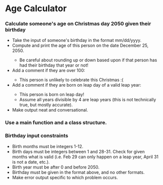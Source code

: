 <h1>Age Calculator</h1>
<h3>Calculate someone's age on Christmas day 2050 given their birthday</h3>
<ul>
  <li>Take the input of someone's birthday in the format mm/dd/yyyy.</li>
  <li>Compute and print the age of this person on the date December 25, 2050.</li>
  <ul>
    <li>Be careful about rounding up or down based upon if that person has had their birthday that year or not!</li>
  </ul>
  <li>Add a comment if they are over 100:</li>
  <ul>
    <li>This person is unlikely to celebrate this Christmas :(</li>
  </ul>
  <li>Add a comment if they are born on leap day of a valid leap year:</li>
  <ul>
    <li>This person is born on leap day!</li>
    <li>Assume all years divisible by 4 are leap years (this is not technically true, but mostly accurate).</li>
  </ul>
  <li>Make output neat and conversational.</li>
</ul>

<h3>Use a main function and a class structure.</h3>

<h3>Birthday input constraints</h3>
<ul>
  <li>Birth months must be integers 1-12.</li>
  <li>Birth days must be integers between 1 and 28-31. Check for given months what is valid (i.e. Feb 29 can only happen on a leap year, April 31 is not a date, etc.).</li>
  <li>Birth year must be after 0 and before 2050.</li>
  <li>Birthday must be given in the format above, and no other formats.</li>
  <li>Make error output specific to which problem occurs.</li>
</ul>
